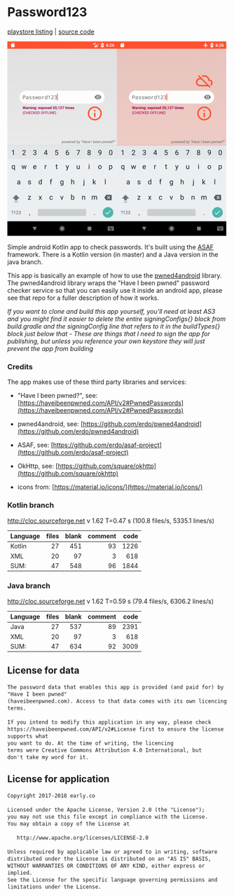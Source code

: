 # Password123
[playstore listing](https://play.google.com/store/apps/details?id=co.early.password123) \| [source code](https://github.com/erdo/password123)

![image](https://raw.githubusercontent.com/erdo/password123/master/screenshot_phone_portrait.png)

Simple android Kotlin app to check passwords. It's built using the [ASAF](https://erdo.github.io/asaf-project/) framework. There is a Kotlin version (in master) and a Java version in the java branch.

This app is basically an example of how to use the [pwned4android](https://github.com/erdo/pwned4android) library. The pwned4android library wraps the "Have I been pwned" password checker service so that you can easily use it inside an android app, please see that repo for a fuller description of how it works.

*If you want to clone and build this app yourself, you'll need at least AS3 and you might find it easier to delete the entire signingConfigs{} block from build.gradle and the signingConfig line that refers to it in the buildTypes{} block just below that - These are things that I need to sign the app for publishing, but unless you reference your own keystore they will just prevent the app from building*

### Credits

The app makes use of these third party libraries and services:

   - "Have I been pwned?", see: [https://haveibeenpwned.com/API/v2#PwnedPasswords](https://haveibeenpwned.com/API/v2#PwnedPasswords)
   
   - pwned4android, see: [https://github.com/erdo/pwned4android](https://github.com/erdo/pwned4android)
   
   - ASAF, see: [https://github.com/erdo/asaf-project](https://github.com/erdo/asaf-project)
   
   - OkHttp, see: [https://github.com/square/okhttp](https://github.com/square/okhttp)
   
   - icons from: [https://material.io/icons/](https://material.io/icons/)



### Kotlin branch

http://cloc.sourceforge.net v 1.62  T=0.47 s (100.8 files/s, 5335.1 lines/s)

| Language  | files  | blank  | comment | code |
|:----------|-------:|-------:|--------:|-----:|
| Kotlin    | 27     | 451    | 93      | 1226 |
| XML       | 20     |  97    | 3       | 618  |
| SUM:      | 47     | 548    | 96      | 1844 |



### Java branch

http://cloc.sourceforge.net v 1.62  T=0.59 s (79.4 files/s, 6306.2 lines/s)

| Language  | files  | blank  | comment | code |
|:----------|-------:|-------:|--------:|-----:|
| Java      | 27     | 537    | 89      | 2391 |
| XML       | 20     |  97    | 3       | 618  |
| SUM:      | 47     | 634    | 92      | 3009 |



## License for data

    The password data that enables this app is provided (and paid for) by "Have I been pwned"
    (haveibeenpwned.com). Access to that data comes with its own licencing terms.

	If you intend to modify this application in any way, please check
	https://haveibeenpwned.com/API/v2#License first to ensure the license supports what
	you want to do. At the time of writing, the licencing
	terms were Creative Commons Attribution 4.0 International, but
	don't take my word for it.

## License for application


    Copyright 2017-2018 early.co

    Licensed under the Apache License, Version 2.0 (the "License");
    you may not use this file except in compliance with the License.
    You may obtain a copy of the License at

       http://www.apache.org/licenses/LICENSE-2.0

    Unless required by applicable law or agreed to in writing, software
    distributed under the License is distributed on an "AS IS" BASIS,
    WITHOUT WARRANTIES OR CONDITIONS OF ANY KIND, either express or implied.
    See the License for the specific language governing permissions and
    limitations under the License.
